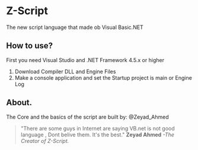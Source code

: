 # Z-Script
The new script language that made ob Visual Basic.NET
## How to use?
First you need Visual Studio and .NET Framework 4.5.x or higher
1. Download Compiler DLL and Engine Files
2. Make a console application and set the Startup project is main or Engine Log
## About.
The Core and the basics of the script are built by: @Zeyad_Ahmed
> "There are some guys in Internet are saying VB.net is not good language , Dont belive them. It's the best."
>                                                                                                     **Zeyad Ahmed** *-The Creator of Z-Script.*
